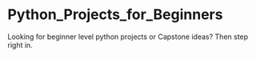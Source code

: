 # Python_Projects_for_Beginners
Looking for beginner level python projects or Capstone ideas? Then step right in.
